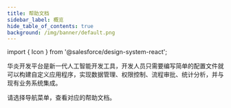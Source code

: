 ```yaml
---
title: 帮助文档
sidebar_label: 概览
hide_table_of_contents: true
background: /img/banner/default.png
---
```


import { Icon } from '@salesforce/design-system-react';

华炎开发平台是新一代人工智能开发工具，开发人员只需要编写简单的配置文件就可以构建自定义应用程序，实现数据管理、权限控制、流程审批、统计分析，并与现有业务系统集成。

请选择导航菜单，查看对应的帮助文档。